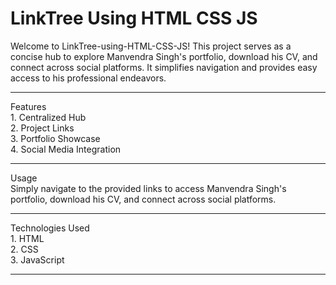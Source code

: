 # LinkTree Using HTML CSS JS
Welcome to LinkTree-using-HTML-CSS-JS! This project serves as a concise hub to explore Manvendra Singh's portfolio, download his CV, and connect across social platforms. It simplifies navigation and provides easy access to his professional endeavors.<br>
<hr>
Features<br>
1. Centralized Hub<br>
2. Project Links <br>
3. Portfolio Showcase<br>
4. Social Media Integration<br>
<hr>
Usage<br>
Simply navigate to the provided links to access Manvendra Singh's portfolio, download his CV, and connect across social platforms.<br>
<hr>
Technologies Used<br>
1. HTML<br>
2. CSS<br>
3. JavaScript<br>
<hr>
